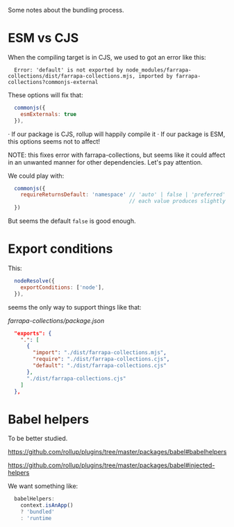 Some notes about the bundling process.

# ESM vs CJS

When the compiling target is in CJS, we used to got an error like this:

```
  Error: 'default' is not exported by node_modules/farrapa-collections/dist/farrapa-collections.mjs, imported by farrapa-collections?commonjs-external
```

These options will fix that:

```js
  commonjs({
    esmExternals: true
  }),
```

· If our package is CJS, rollup will happily compile it
· If our package is ESM, this options seems not to affect!

NOTE: this fixes error with farrapa-collections, but seems like it could affect
in an unwanted manner for other dependencies. Let's pay attention.


We could play with:
```js
  commonjs({
    requireReturnsDefault: 'namespace' // 'auto' | false | 'preferred'
                                       // each value produces slightly different outputs
  })
```

But seems the default `false` is good enough.


# Export conditions

This:

```js
  nodeResolve({
    exportConditions: ['node'],
  }),
```

seems the only way to support things like that:

_farrapa-collections/package.json_
```json
  "exports": {
    ".": [
      {
        "import": "./dist/farrapa-collections.mjs",
        "require": "./dist/farrapa-collections.cjs",
        "default": "./dist/farrapa-collections.cjs"
      },
      "./dist/farrapa-collections.cjs"
    ]
  },

```

# Babel helpers

To be better studied.

https://github.com/rollup/plugins/tree/master/packages/babel#babelhelpers

https://github.com/rollup/plugins/tree/master/packages/babel#injected-helpers

We want something like:

```js
  babelHelpers: 
    context.isAnApp()
    ? 'bundled'
    : 'runtime
```

